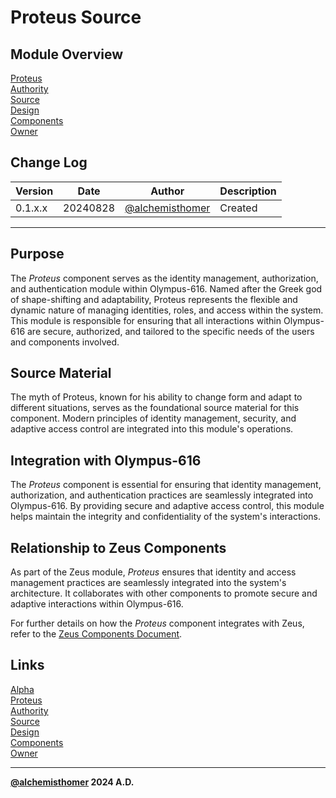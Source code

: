 # Proteus Source

## Module Overview
[Proteus](README.md)  
[Authority](../zeus/zeus.components.md)  
[Source](proteus.source.md)  
[Design](proteus.design.md)  
[Components](proteus.components.md)  
[Owner](https://github.com/alchemisthomer)  

## Change Log

| Version   | Date       | Author                                                   | Description   |
|-----------|------------|----------------------------------------------------------|---------------|
| 0.1.x.x   | 20240828   | [@alchemisthomer](https://github.com/alchemisthomer)     | Created       

---

## Purpose

The *Proteus* component serves as the identity management, authorization, and authentication module within Olympus-616. Named after the Greek god of shape-shifting and adaptability, Proteus represents the flexible and dynamic nature of managing identities, roles, and access within the system. This module is responsible for ensuring that all interactions within Olympus-616 are secure, authorized, and tailored to the specific needs of the users and components involved.

## Source Material

The myth of Proteus, known for his ability to change form and adapt to different situations, serves as the foundational source material for this component. Modern principles of identity management, security, and adaptive access control are integrated into this module's operations.

## Integration with Olympus-616

The *Proteus* component is essential for ensuring that identity management, authorization, and authentication practices are seamlessly integrated into Olympus-616. By providing secure and adaptive access control, this module helps maintain the integrity and confidentiality of the system's interactions.

## Relationship to Zeus Components

As part of the Zeus module, *Proteus* ensures that identity and access management practices are seamlessly integrated into the system's architecture. It collaborates with other components to promote secure and adaptive interactions within Olympus-616.

For further details on how the *Proteus* component integrates with Zeus, refer to the [Zeus Components Document](../zeus/zeus.components.md).

## Links
[Alpha](../../README.md)  
[Proteus](README.md)  
[Authority](https://github.com/alchemisthomer)  
[Source](proteus.source.md)  
[Design](proteus.design.md)  
[Components](proteus.components.md)  
[Owner](https://github.com/alchemisthomer)
***
**[@alchemisthomer](https://github.com/alchemisthomer)
2024 A.D.**
